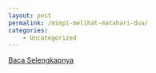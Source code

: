 ```yaml
---
layout: post
permalink: /mimpi-melihat-matahari-dua/
categories:
    - Uncategorized
---
```


[Baca Selengkapnya](/03)